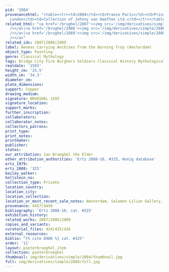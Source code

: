 ```yaml
---
pid: '2884'
provenancehtml: "<table><tr><td>2004</td><td>France Paris</td><td>Private Collection</td></tr><tr><td>2004</td><td>England
  London</td><td>Collection of Johnny van Haeften Ltd.</td></tr></table>"
related_html: "<a href='/brughel/2887'><img src='/img/derivatives/simple/2887/thumbnail.jpg'
  /></a>|<a href='/brughel/2886'><img src='/img/derivatives/simple/2886/thumbnail.jpg'
  /></a>|<a href='/brughel/2889'><img src='/img/derivatives/simple/2889/thumbnail.jpg'
  /></a>"
related_ids: 2887|2886|2889
label: Aeneas Carrying Anchises from the Burning Troy (Amsterdam)
object_type: Painting
genre: Classical Mythology
tags: Bridge City Fire Burghers Soldiers Classical History Mythological Boat
realdate: '1593'
height_cm: '25.5'
width_cm: '34.3'
diameter_cm:
plate_dimensions:
support: Copper
drawing_medium:
signature: BRUEGHEL 1593
signature_location:
support_marks:
further_inscription:
collaborators:
collaborator_notes:
collectors_patrons:
print_type:
print_notes:
printmaker:
publisher:
states:
our_attribution: Jan Brueghel the Elder
other_attribution_authorities: 'Ertz 2008-10, #325, Honig database'
ertz_1979:
ertz_2008: '325'
bailey_walker:
hollstein_no:
collection_type: Private
location_country:
location_city:
location_collection:
location_or_most_recent_sale_notes: Amsterdam, Salomon Lilian Gallery, 2005
provenance: 4457|4458
bibliography: 'Ertz 2008-10, cat. #325'
exhibition_history:
related_works: 2887|2886|2889
copies_and_variants:
curatorial_files: 424|425|426
external_resources:
biblio: "{% cite 8900 %} cat. #325"
order: '11'
layout: pieterbrueghel_item
collection: pieterbrueghel
thumbnail: img/derivatives/simple/2884/thumbnail.jpg
full: img/derivatives/simple/2884/full.jpg
---
```


